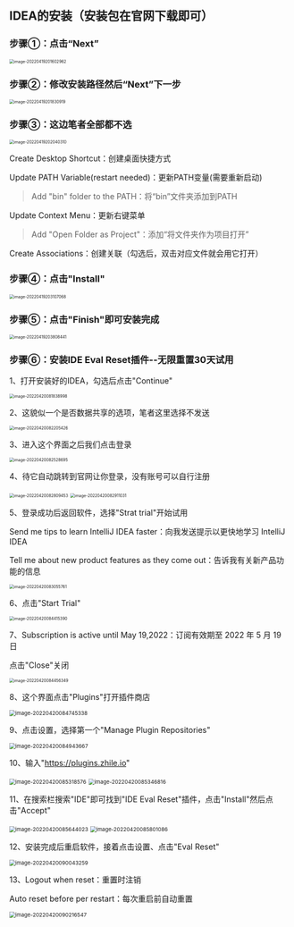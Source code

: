 ## IDEA的安装（安装包在官网下载即可）

### 步骤①：点击“Next”

<img src="./images/image1.png" alt="image-20220419201602962" style="zoom: 50%;" />

### 步骤②：修改安装路径然后“Next”下一步

<img src="./images/image2.png" alt="image-20220419201830919" style="zoom:50%;" />

### 步骤③：这边笔者全部都不选

<img src="./images/image3.png" alt="image-20220419202040310" style="zoom: 50%;" />

Create Desktop Shortcut：创建桌面快捷方式

Update PATH Variable(restart needed)：更新PATH变量(需要重新启动)

> Add "bin" folder to the PATH：将“bin”文件夹添加到PATH

Update Context Menu：更新右键菜单

> Add "Open Folder as Project"：添加“将文件夹作为项目打开”

Create Associations：创建关联（勾选后，双击对应文件就会用它打开）

### 步骤④：点击"Install"

<img src="./images/image4.png" alt="image-20220419203107068" style="zoom:50%;" />

### 步骤⑤：点击"Finish"即可安装完成

<img src="./images/image5.png" alt="image-20220419203808441" style="zoom:50%;" />

### 步骤⑥：安装IDE Eval Reset插件--无限重置30天试用

1、打开安装好的IDEA，勾选后点击"Continue"

<img src="./images/image6.png" alt="image-20220420081838998" style="zoom:50%;" />

2、这貌似一个是否数据共享的选项，笔者这里选择不发送

<img src="./images/image7.png" alt="image-20220420082205426" style="zoom:50%;" />

3、进入这个界面之后我们点击登录

<img src="./images/image8.png" alt="image-20220420082528695" style="zoom:50%;" />

4、待它自动跳转到官网让你登录，没有账号可以自行注册

<img src="./images/image9.png" alt="image-20220420082809453" style="zoom:50%;" />

<img src="./images/image10.png" alt="image-20220420082911031" style="zoom:50%;" />

5、登录成功后返回软件，选择"Strat trial"开始试用

Send me tips to learn IntelliJ IDEA faster：向我发送提示以更快地学习 IntelliJ IDEA

Tell me about new product features as they come out：告诉我有关新产品功能的信息

<img src="./images/image11.png" alt="image-20220420083055761" style="zoom:50%;" />

6、点击"Start Trial"

<img src="./images/image12.png" alt="image-20220420084415390" style="zoom:50%;" />

7、Subscription is active until May 19,2022：订阅有效期至 2022 年 5 月 19 日

点击"Close"关闭

<img src="./images/image13.png" alt="image-20220420084456349" style="zoom:50%;" />

8、这个界面点击"Plugins"打开插件商店

<img src="./images/image14.png" alt="image-20220420084745338" style="zoom:67%;" />

9、点击设置，选择第一个"Manage Plugin Repositories"

<img src="./images/image15.png" alt="image-20220420084943667" style="zoom: 67%;" />

10、输入"https://plugins.zhile.io"

<img src="./images/image16.png" alt="image-20220420085318576" style="zoom:67%;" />

<img src="./images/image17.png" alt="image-20220420085346816" style="zoom:67%;" />

11、在搜索栏搜索"IDE"即可找到"IDE Eval Reset"插件，点击"Install"然后点击"Accept"

<img src="./images/image18.png" alt="image-20220420085644023" style="zoom:67%;" />

<img src="./images/image19.png" alt="image-20220420085801086" style="zoom:67%;" />

12、安装完成后重启软件，接着点击设置、点击"Eval Reset"

<img src="./images/image20.png" alt="image-20220420090043259" style="zoom:67%;" />

13、Logout when reset：重置时注销

Auto reset before per restart：每次重启前自动重置

<img src="./images/image21.png" alt="image-20220420090216547" style="zoom:67%;" />